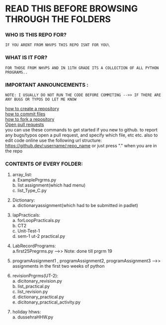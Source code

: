 # READ THIS BEFORE BROWSING THROUGH THE FOLDERS


### WHO IS THIS REPO FOR?
	IF YOU ARENT FROM NHVPS THIS REPO ISNT FOR YOU\

### WHAT IS IT FOR?
	FOR THOSE FROM NHVPS AND IN 11TH GRADE ITS A COLLECTION OF ALL PYTHON PROGRAMS..

### IMPORTANT ANNOUNCEMENTS :
	NOTE: I USUALLY DO NOT RUN THE CODE BEFORE COMMITING -->> IF THERE ARE ANY BUGS OR TYPOS DO LET ME KNOW

[how to create a repository][1] \
[how to commit files][2] \
[how to fork a repository][3] \
[Open pull requests][4] \
you can use these commands to get started if you new to github.
to report any bugs/typos open a pull request, and specify which file, etc etc.
also to edit code online use the following url structure: 
https://github.dev/:username/:repo_name
or just press "." when you are in the repo

### CONTENTS OF EVERY FOLDER:
1. array_list:\
	a. ExamplePrgrms.py \
	b. list assignment(which had menu)\
	c. list_Type_C.py
2. Dictionary:\
	a. dictionaryassignment(which had to be submitted in padlet)
3. lapPracticals:\
	a. forLoopPracticals.py\
	b. CT2\
	c. Unit-Test-1\
	d. sem-1 ut-2 practical.py

4. LabRecordPrograms:\
	a.first25Pregrms.py -->> Note: done till prgrm 19

5. programAssignment1 , programAssignment2, programAssignment3 -->> assignments in the first two weeks of python

6. revisionPrgrms(UT-2):\
	a. dicitonary_revision.py\
	b. list_practical.py\
	c. list_revision.py\
	d. dictionary_practical.py\
	e. dicitonary_practical_activity.py

7. holiday hhws:\
	a. dussehraHHW.py


[1]:https://docs.github.com/en/get-started/quickstart/create-a-repo#create-a-repository "how to create a repository"
[2]:https://docs.github.com/en/get-started/quickstart/create-a-repo#commit-your-first-change "how to commit files"
[3]:https://docs.github.com/en/get-started/quickstart/fork-a-repo#forking-a-repository "how to fork a repoitory"
[4]:https://docs.github.com/en/github/collaborating-with-pull-requests/proposing-changes-to-your-work-with-pull-requests/creating-a-pull-request#creating-the-pull-request "Open pull requests"
